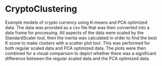 # CryptoClustering
Example models of crypto currency using K-means and PCA optimized data.  The data was provided as a csv file that was then converted into a data frame for processing.  All aspects of the data were scaled by the StandardScaler tool, then the inertia was calculated in order to find the best K score to make clusters with a scatter plot tool.  This was performed for both regular scaled data and PCA optimized data.  The plots were then combined for a visual comparison to depict whether there was a significant difference between the regular scaled data and the PCA optimized data.
